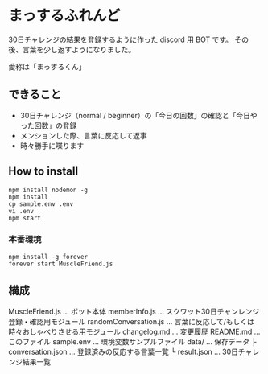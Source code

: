 # まっするふれんど

30日チャレンジの結果を登録するように作った discord 用 BOT です。
その後、言葉を少し返すようになりました。

愛称は「まっするくん」


## できること
- 30日チャレンジ（normal / beginner）の「今日の回数」の確認と「今日やった回数」の登録
- メンションした際、言葉に反応して返事
- 時々勝手に喋ります


## How to install
```
npm install nodemon -g
npm install
cp sample.env .env
vi .env
npm start
```

### 本番環境
```
npm install -g forever
forever start MuscleFriend.js
```

## 構成
MuscleFriend.js ... ボット本体
memberInfo.js ... スクワット30日チャンレンジ登録・確認用モジュール
randomConversation.js ... 言葉に反応して/もしくは時々おしゃべりさせる用モジュール
changelog.md ... 変更履歴
README.md ... このファイル
sample.env ... 環境変数サンプルファイル
data/ ... 保存データ
├ conversation.json ... 登録済みの反応する言葉一覧
└ result.json ... 30日チャレンジ結果一覧

